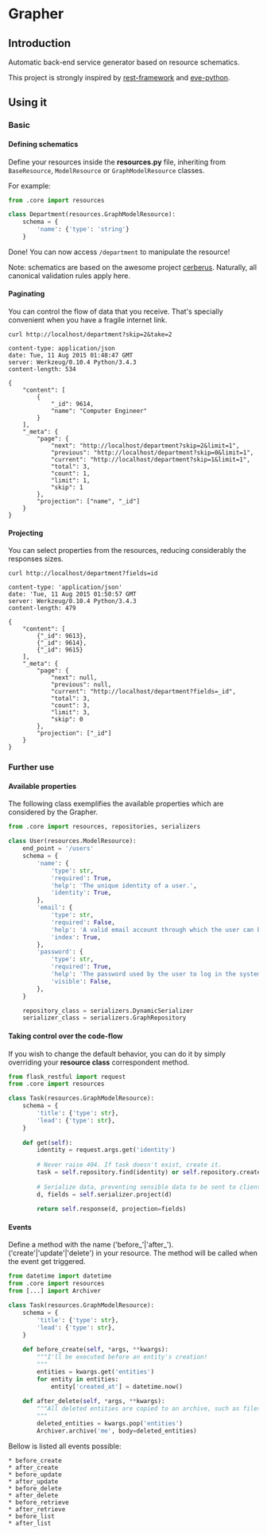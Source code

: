 # Grapher

## Introduction
Automatic back-end service generator based on resource schematics.

This project is strongly inspired by
[rest-framework](http://www.django-rest-framework.org/) and [eve-python](http://python-eve.org/).

## Using it
### Basic
#### Defining schematics
Define your resources inside the **resources.py** file, inheriting from
`BaseResource`, `ModelResource` or `GraphModelResource` classes.

For example:
```py
from .core import resources

class Department(resources.GraphModelResource):
    schema = {
        'name': {'type': 'string'}
    }

```

Done! You can now access `/department` to manipulate the resource!

Note: schematics are based on the awesome project [cerberus](docs.python-cerberus.org/).
Naturally, all canonical validation rules apply here.

#### Paginating
You can control the flow of data that you receive.
That's specially convenient when you have a fragile internet link.

```shell
curl http://localhost/department?skip=2&take=2
```

```http
content-type: application/json
date: Tue, 11 Aug 2015 01:48:47 GMT
server: Werkzeug/0.10.4 Python/3.4.3
content-length: 534

{
    "content": [
        {
            "_id": 9614,
            "name": "Computer Engineer"
        }
    ],
    "_meta": {
        "page": {
            "next": "http://localhost/department?skip=2&limit=1",
            "previous": "http://localhost/department?skip=0&limit=1",
            "current": "http://localhost/department?skip=1&limit=1",
            "total": 3,
            "count": 1,
            "limit": 1,
            "skip": 1
        },
        "projection": ["name", "_id"]
    }
}
```

#### Projecting
You can select properties from the resources, reducing considerably the responses sizes.

```shell
curl http://localhost/department?fields=id
```

```http
content-type: 'application/json'
date: 'Tue, 11 Aug 2015 01:50:57 GMT
server: Werkzeug/0.10.4 Python/3.4.3
content-length: 479

{
    "content": [
        {"_id": 9613},
        {"_id": 9614},
        {"_id": 9615}
    ],
    "_meta": {
        "page": {
            "next": null,
            "previous": null,
            "current": "http://localhost/department?fields=_id",
            "total": 3,
            "count": 3,
            "limit": 3,
            "skip": 0
        },
        "projection": ["_id"]
    }
}
```

### Further use
#### Available properties
The following class exemplifies the available properties which are considered by the Grapher.

```py
from .core import resources, repositories, serializers

class User(resources.ModelResource):
    end_point = '/users'
    schema = {
        'name': {
            'type': str,
            'required': True,
            'help': 'The unique identity of a user.',
			'identity': True,
        },
        'email': {
            'type': str,
            'required': False,
            'help': 'A valid email account through which the user can be contacted.',
			'index': True,
        },
        'password': {
            'type': str,
            'required': True,
            'help': 'The password used by the user to log in the system.',
			'visible': False,
        },
    }

    repository_class = serializers.DynamicSerializer
    serializer_class = serializers.GraphRepository
```

#### Taking control over the code-flow
If you wish to change the default behavior, you can do it by simply overriding your **resource class** correspondent method.
```py
from flask_restful import request
from .core import resources

class Task(resources.GraphModelResource):
    schema = {
        'title': {'type': str},
        'lead': {'type': str},
    }
	
    def get(self):
		identity = request.args.get('identity')
		
		# Never raise 404. If task doesn't exist, create it.
		task = self.repository.find(identity) or self.repository.create({})
        
		# Serialize data, preventing sensible data to be sent to clients.
		d, fields = self.serializer.project(d)
		
        return self.response(d, projection=fields)

```

#### Events
Define a method with the name ('before_'|'after_').('create'|'update'|'delete') in your resource. 
The method will be called when the event get triggered.

```py
from datetime import datetime
from .core import resources
from [...] import Archiver

class Task(resources.GraphModelResource):
    schema = {
        'title': {'type': str},
        'lead': {'type': str},
    }
	
	def before_create(self, *args, **kwargs):
		"""I'll be executed before an entity's creation!
		"""
		entities = kwargs.get('entities')
		for entity in entities:
			entity['created_at'] = datetime.now()
	
	def after_delete(self, *args, **kwargs):
		"""All deleted entities are copied to an archive, such as files, mails or other databases.
		"""
		deleted_entities = kwargs.pop('entities')
		Archiver.archive('me', body=deleted_entities)

```

Bellow is listed all events possible:

	* before_create
	* after_create
	* before_update
	* after_update
	* before_delete
	* after_delete
	* before_retrieve
	* after_retrieve
	* before_list
	* after_list
